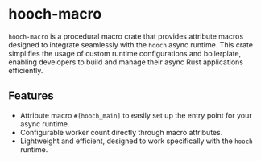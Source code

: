 # hooch-macro

`hooch-macro` is a procedural macro crate that provides attribute macros designed to integrate seamlessly with the `hooch` async runtime. This crate simplifies the usage of custom runtime configurations and boilerplate, enabling developers to build and manage their async Rust applications efficiently.

## Features

- Attribute macro `#[hooch_main]` to easily set up the entry point for your async runtime.
- Configurable worker count directly through macro attributes.
- Lightweight and efficient, designed to work specifically with the `hooch` runtime.

